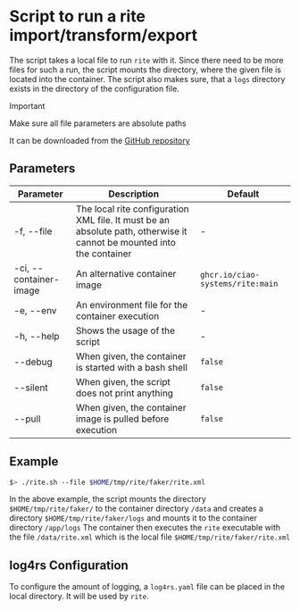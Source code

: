 # Script to run a rite import/transform/export
The script takes a local file to run `rite` with it. Since there need to be more files for such a run, the script mounts the directory, where the given file is located into the container.
The script also makes sure, that a `logs` directory exists in the directory of the configuration file.

> [!IMPORTANT]
> Make sure all file parameters are absolute paths

It can be downloaded from the [GitHub repository](https://github.com/CIAO-systems/rite/blob/main/rite.sh)

## Parameters
| Parameter | Description | Default |
| --- | --- | --- |
| -f, --file | The local rite configuration XML file. It must be an absolute path, otherwise it cannot be mounted into the container | - |
| -ci, --container-image | An alternative container image | `ghcr.io/ciao-systems/rite:main` |
| -e, --env | An environment file for the container execution | - |
| -h, --help | Shows the usage of the script | - |
| --debug | When given, the container is started with a bash shell | `false` |
| --silent | When given, the script does not print anything | `false` |
| --pull | When given, the container image is pulled before execution | `false` |

## Example
```bash
$> ./rite.sh --file $HOME/tmp/rite/faker/rite.xml
```
In the above example, the script mounts the directory `$HOME/tmp/rite/faker/` to the container directory `/data` and creates a directory `$HOME/tmp/rite/faker/logs` and mounts it to the container directory `/app/logs`
The container then executes the `rite` executable with the file `/data/rite.xml` which is the local file `$HOME/tmp/rite/faker/rite.xml`

## log4rs Configuration
To configure the amount of logging, a `log4rs.yaml` file can be placed in the local directory. It will be used by `rite`.
